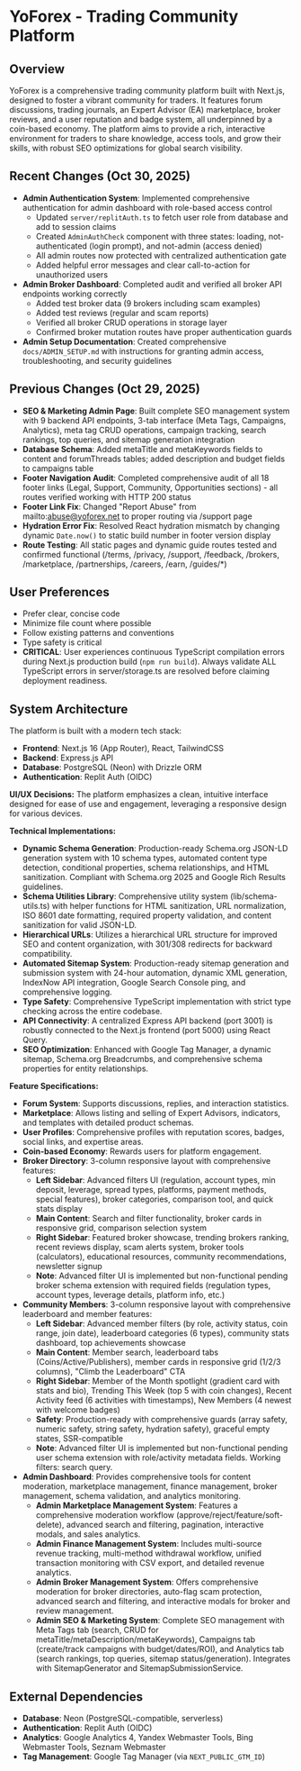 # YoForex - Trading Community Platform

## Overview
YoForex is a comprehensive trading community platform built with Next.js, designed to foster a vibrant community for traders. It features forum discussions, trading journals, an Expert Advisor (EA) marketplace, broker reviews, and a user reputation and badge system, all underpinned by a coin-based economy. The platform aims to provide a rich, interactive environment for traders to share knowledge, access tools, and grow their skills, with robust SEO optimizations for global search visibility.

## Recent Changes (Oct 30, 2025)
- **Admin Authentication System**: Implemented comprehensive authentication for admin dashboard with role-based access control
  - Updated `server/replitAuth.ts` to fetch user role from database and add to session claims
  - Created `AdminAuthCheck` component with three states: loading, not-authenticated (login prompt), and not-admin (access denied)
  - All admin routes now protected with centralized authentication gate
  - Added helpful error messages and clear call-to-action for unauthorized users
- **Admin Broker Dashboard**: Completed audit and verified all broker API endpoints working correctly
  - Added test broker data (9 brokers including scam examples)
  - Added test reviews (regular and scam reports)
  - Verified all broker CRUD operations in storage layer
  - Confirmed broker mutation routes have proper authentication guards
- **Admin Setup Documentation**: Created comprehensive `docs/ADMIN_SETUP.md` with instructions for granting admin access, troubleshooting, and security guidelines

## Previous Changes (Oct 29, 2025)
- **SEO & Marketing Admin Page**: Built complete SEO management system with 9 backend API endpoints, 3-tab interface (Meta Tags, Campaigns, Analytics), meta tag CRUD operations, campaign tracking, search rankings, top queries, and sitemap generation integration
- **Database Schema**: Added metaTitle and metaKeywords fields to content and forumThreads tables; added description and budget fields to campaigns table
- **Footer Navigation Audit**: Completed comprehensive audit of all 18 footer links (Legal, Support, Community, Opportunities sections) - all routes verified working with HTTP 200 status
- **Footer Link Fix**: Changed "Report Abuse" from mailto:abuse@yoforex.net to proper routing via /support page
- **Hydration Error Fix**: Resolved React hydration mismatch by changing dynamic `Date.now()` to static build number in footer version display
- **Route Testing**: All static pages and dynamic guide routes tested and confirmed functional (/terms, /privacy, /support, /feedback, /brokers, /marketplace, /partnerships, /careers, /earn, /guides/*)

## User Preferences
- Prefer clear, concise code
- Minimize file count where possible
- Follow existing patterns and conventions
- Type safety is critical
- **CRITICAL**: User experiences continuous TypeScript compilation errors during Next.js production build (`npm run build`). Always validate ALL TypeScript errors in server/storage.ts are resolved before claiming deployment readiness.

## System Architecture
The platform is built with a modern tech stack:
- **Frontend**: Next.js 16 (App Router), React, TailwindCSS
- **Backend**: Express.js API
- **Database**: PostgreSQL (Neon) with Drizzle ORM
- **Authentication**: Replit Auth (OIDC)

**UI/UX Decisions:**
The platform emphasizes a clean, intuitive interface designed for ease of use and engagement, leveraging a responsive design for various devices.

**Technical Implementations:**
- **Dynamic Schema Generation**: Production-ready Schema.org JSON-LD generation system with 10 schema types, automated content type detection, conditional properties, schema relationships, and HTML sanitization. Compliant with Schema.org 2025 and Google Rich Results guidelines.
- **Schema Utilities Library**: Comprehensive utility system (lib/schema-utils.ts) with helper functions for HTML sanitization, URL normalization, ISO 8601 date formatting, required property validation, and content sanitization for valid JSON-LD.
- **Hierarchical URLs**: Utilizes a hierarchical URL structure for improved SEO and content organization, with 301/308 redirects for backward compatibility.
- **Automated Sitemap System**: Production-ready sitemap generation and submission system with 24-hour automation, dynamic XML generation, IndexNow API integration, Google Search Console ping, and comprehensive logging.
- **Type Safety**: Comprehensive TypeScript implementation with strict type checking across the entire codebase.
- **API Connectivity**: A centralized Express API backend (port 3001) is robustly connected to the Next.js frontend (port 5000) using React Query.
- **SEO Optimization**: Enhanced with Google Tag Manager, a dynamic sitemap, Schema.org Breadcrumbs, and comprehensive schema properties for entity relationships.

**Feature Specifications:**
- **Forum System**: Supports discussions, replies, and interaction statistics.
- **Marketplace**: Allows listing and selling of Expert Advisors, indicators, and templates with detailed product schemas.
- **User Profiles**: Comprehensive profiles with reputation scores, badges, social links, and expertise areas.
- **Coin-based Economy**: Rewards users for platform engagement.
- **Broker Directory**: 3-column responsive layout with comprehensive features:
    - **Left Sidebar**: Advanced filters UI (regulation, account types, min deposit, leverage, spread types, platforms, payment methods, special features), broker categories, comparison tool, and quick stats display
    - **Main Content**: Search and filter functionality, broker cards in responsive grid, comparison selection system
    - **Right Sidebar**: Featured broker showcase, trending brokers ranking, recent reviews display, scam alerts system, broker tools (calculators), educational resources, community recommendations, newsletter signup
    - **Note**: Advanced filter UI is implemented but non-functional pending broker schema extension with required fields (regulation types, account types, leverage details, platform info, etc.)
- **Community Members**: 3-column responsive layout with comprehensive leaderboard and member features:
    - **Left Sidebar**: Advanced member filters (by role, activity status, coin range, join date), leaderboard categories (6 types), community stats dashboard, top achievements showcase
    - **Main Content**: Member search, leaderboard tabs (Coins/Active/Publishers), member cards in responsive grid (1/2/3 columns), "Climb the Leaderboard" CTA
    - **Right Sidebar**: Member of the Month spotlight (gradient card with stats and bio), Trending This Week (top 5 with coin changes), Recent Activity feed (6 activities with timestamps), New Members (4 newest with welcome badges)
    - **Safety**: Production-ready with comprehensive guards (array safety, numeric safety, string safety, hydration safety), graceful empty states, SSR-compatible
    - **Note**: Advanced filter UI is implemented but non-functional pending user schema extension with role/activity metadata fields. Working filters: search query.
- **Admin Dashboard**: Provides comprehensive tools for content moderation, marketplace management, finance management, broker management, schema validation, and analytics monitoring.
    - **Admin Marketplace Management System**: Features a comprehensive moderation workflow (approve/reject/feature/soft-delete), advanced search and filtering, pagination, interactive modals, and sales analytics.
    - **Admin Finance Management System**: Includes multi-source revenue tracking, multi-method withdrawal workflow, unified transaction monitoring with CSV export, and detailed revenue analytics.
    - **Admin Broker Management System**: Offers comprehensive moderation for broker directories, auto-flag scam protection, advanced search and filtering, and interactive modals for broker and review management.
    - **Admin SEO & Marketing System**: Complete SEO management with Meta Tags tab (search, CRUD for metaTitle/metaDescription/metaKeywords), Campaigns tab (create/track campaigns with budget/dates/ROI), and Analytics tab (search rankings, top queries, sitemap status/generation). Integrates with SitemapGenerator and SitemapSubmissionService.

## External Dependencies
- **Database**: Neon (PostgreSQL-compatible, serverless)
- **Authentication**: Replit Auth (OIDC)
- **Analytics**: Google Analytics 4, Yandex Webmaster Tools, Bing Webmaster Tools, Seznam Webmaster
- **Tag Management**: Google Tag Manager (via `NEXT_PUBLIC_GTM_ID`)